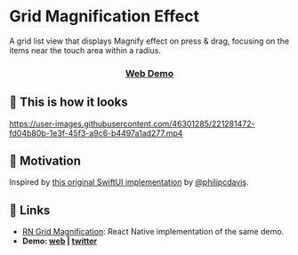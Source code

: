 # Grid Magnification Effect

A grid list view that displays Magnify effect on press & drag, focusing on the items near the touch area within a radius.

<h3 align="center">
  <a href="https://aashu-dubey.github.io/flutter-samples/#/animations/grid-magnification">
    Web Demo
  </a>
</h3>

## 👀 This is how it looks

https://user-images.githubusercontent.com/46301285/221281472-fd04b80b-1e3f-45f3-a9c6-b4497a1ad277.mp4

## 🌻 Motivation

Inspired by [this original SwiftUI implementation](https://twitter.com/philipcdavis/status/1549409119131488256) by [@philipcdavis](https://twitter.com/philipcdavis).

## 🔗 Links

- [RN Grid Magnification](https://github.com/Aashu-Dubey/react-native-animation-samples/tree/main/src/samples/grid_magnification): React Native implementation of the same demo.
- **Demo: [web](https://aashu-dubey.github.io/flutter-samples/#/animations/grid-magnification) \| [twitter](https://twitter.com/aashudubey_ad/status/1629217199838879744)**
